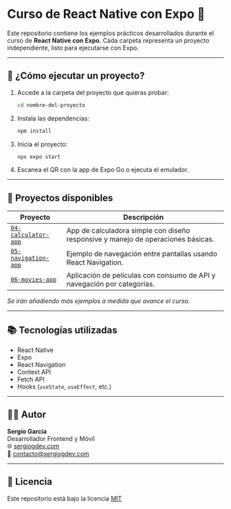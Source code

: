 # Curso de React Native con Expo 📱

Este repositorio contiene los ejemplos prácticos desarrollados durante el curso de **React Native con Expo**. Cada carpeta representa un proyecto independiente, listo para ejecutarse con Expo.

---

## 🚀 ¿Cómo ejecutar un proyecto?

1. Accede a la carpeta del proyecto que quieras probar:

   ```bash
   cd nombre-del-proyecto
   ```

2. Instala las dependencias:

   ```bash
   npm install
   ```

3. Inicia el proyecto:

   ```bash
   npx expo start
   ```

4. Escanea el QR con la app de Expo Go o ejecuta el emulador.

---

## 📁 Proyectos disponibles

| Proyecto | Descripción |
|----------|-------------|
| [`04-calculator-app`](./04-calculator-app) | App de calculadora simple con diseño responsive y manejo de operaciones básicas. |
| [`05-navigation-app`](./05-navigation-app) | Ejemplo de navegación entre pantallas usando React Navigation. |
| [`06-movies-app`](./06-movies-app) | Aplicación de películas con consumo de API y navegación por categorías. |

*Se irán añadiendo más ejemplos a medida que avance el curso.*

---

## 📚 Tecnologías utilizadas

- React Native
- Expo
- React Navigation
- Context API
- Fetch API
- Hooks (`useState`, `useEffect`, etc.)

---

## 👨‍💻 Autor

**Sergio García**  
Desarrollador Frontend y Móvil  
🌐 [sergiogdev.com](https://sergiogdev.com)  
📧 contacto@sergiogdev.com

---

## 📄 Licencia

Este repositorio está bajo la licencia [MIT](LICENSE)
